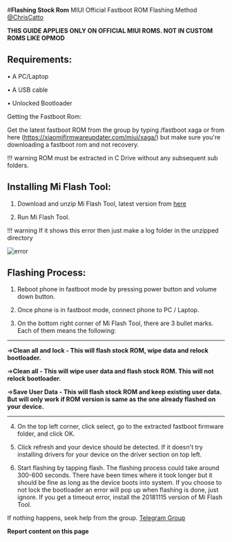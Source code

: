 
#**Flashing Stock Rom**
MIUI Official Fastboot ROM Flashing Method
[@ChrisCatto](https://t.me/ChrisCatto)

**THIS GUIDE APPLIES ONLY ON OFFICIAL MIUI ROMS. NOT IN CUSTOM ROMS LIKE OPMOD**

## Requirements:

• A PC/Laptop

• A USB cable

• Unlocked Bootloader

Getting the Fastboot Rom:

Get the latest fastboot ROM from the group by typing /fastboot xaga or from here (https://xiaomifirmwareupdater.com/miui/xaga/) but make sure you're downloading a fastboot rom and not recovery.

!!! warning
    ROM must be extracted in C Drive without any subsequent sub folders.

## Installing Mi Flash Tool:

1. Download and unzip Mi Flash Tool, latest version from [here](https://xiaomiflashtool.com/)

2. Run Mi Flash Tool.

!!! warning
    If it shows this error then just make a log folder in the unzipped directory

![error ](https://xiaomi.eu/community/attachments/miflash-install-message-1-png.48046/)

## Flashing Process:

1. Reboot phone in fastboot mode by pressing power button and volume down button. 

2. Once phone is in fastboot mode, connect phone to PC / Laptop.

3. On the bottom right corner of Mi Flash Tool, there are 3 bullet marks. Each of them means the following:

***
=>**Clean all and lock - This will flash stock ROM, wipe data and relock bootloader.** 

=>**Clean all - This will wipe user data and flash stock ROM. This will not relock bootloader.** 

=>**Save User Data - This will flash stock ROM and keep existing user data. But will only work if ROM version is same as the one already flashed on your device.**

***

4. On the top left corner, click select, go to the extracted fastboot firmware folder, and click OK. 

5. Click refresh and your device should be detected. If it doesn't try installing drivers for your device on the driver section on top left.

6. Start flashing by tapping flash. The flashing process could take around 300-600 seconds. There have been times where it took longer but it should be fine as long as the device boots into system. If you choose to not lock the bootloader an error will pop up when flashing is done, just ignore. If you get a timeout error, install the 20181115 version of Mi Flash Tool.

If nothing happens, seek help from the group. 
[Telegram Group](https://t.me/XAGASupport)


**Report content on this page**
